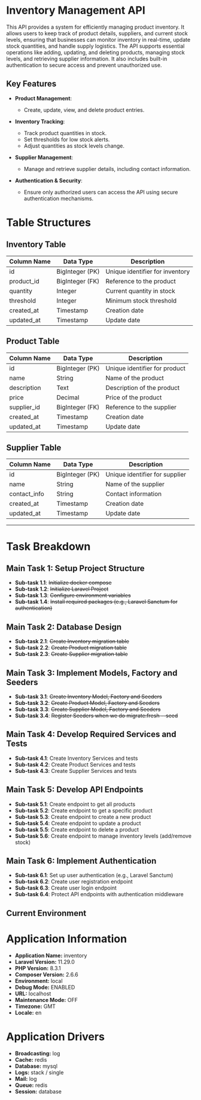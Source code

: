 # Inventory Management API

This API provides a system for efficiently managing product inventory. It allows users to keep track of product details, suppliers, and current stock levels, ensuring that businesses can monitor inventory in real-time, update stock quantities, and handle supply logistics. The API supports essential operations like adding, updating, and deleting products, managing stock levels, and retrieving supplier information. It also includes built-in authentication to secure access and prevent unauthorized use.

## Key Features

- **Product Management**: 
  - Create, update, view, and delete product entries.
  
- **Inventory Tracking**: 
  - Track product quantities in stock.
  - Set thresholds for low stock alerts.
  - Adjust quantities as stock levels change.

- **Supplier Management**: 
  - Manage and retrieve supplier details, including contact information.

- **Authentication & Security**: 
  - Ensure only authorized users can access the API using secure authentication mechanisms.

# Table Structures

## Inventory Table
| Column Name  | Data Type        | Description                      |
|--------------|------------------|----------------------------------|
| id           | BigInteger (PK)   | Unique identifier for inventory  |
| product_id   | BigInteger (FK)   | Reference to the product         |
| quantity     | Integer           | Current quantity in stock        |
| threshold    | Integer           | Minimum stock threshold          |
| created_at   | Timestamp         | Creation date                    |
| updated_at   | Timestamp         | Update date                      |

## Product Table
| Column Name  | Data Type        | Description                      |
|--------------|------------------|----------------------------------|
| id           | BigInteger (PK)   | Unique identifier for product    |
| name         | String            | Name of the product              |
| description  | Text              | Description of the product       |
| price        | Decimal           | Price of the product             |
| supplier_id  | BigInteger (FK)   | Reference to the supplier        |
| created_at   | Timestamp         | Creation date                    |
| updated_at   | Timestamp         | Update date                      |

## Supplier Table
| Column Name  | Data Type        | Description                      |
|--------------|------------------|----------------------------------|
| id           | BigInteger (PK)   | Unique identifier for supplier   |
| name         | String            | Name of the supplier             |
| contact_info | String            | Contact information              |
| created_at   | Timestamp         | Creation date                    |
| updated_at   | Timestamp         | Update date                      |

---

# Task Breakdown

## Main Task 1: Setup Project Structure
- **Sub-task 1.1**: ~~Initialize docker compose~~
- **Sub-task 1.2**: ~~Initialize Laravel Project~~
- **Sub-task 1.3**: ~~Configure environment variables~~
- **Sub-task 1.4**: ~~Install required packages (e.g., Laravel Sanctum for authentication)~~

## Main Task 2: Database Design
- **Sub-task 2.1**: ~~Create Inventory migration table~~
- **Sub-task 2.2**: ~~Create Product migration table~~
- **Sub-task 2.3**: ~~Create Supplier migration table~~

## Main Task 3: Implement Models, Factory and Seeders
- **Sub-task 3.1**: ~~Create Inventory Model, Factory and Seeders~~
- **Sub-task 3.2**: ~~Create Product Model, Factory and Seeders~~
- **Sub-task 3.3**: ~~Create Supplier Model, Factory and Seeders~~
- **Sub-task 3.4**: ~~Register Seeders when we do migrate:fresh --seed~~
  
## Main Task 4: Develop Required Services and Tests
- **Sub-task 4.1**: Create Inventory Services and tests
- **Sub-task 4.2**: Create Product Services and tests
- **Sub-task 4.3**: Create Supplier Services and tests

## Main Task 5: Develop API Endpoints
- **Sub-task 5.1**: Create endpoint to get all products
- **Sub-task 5.2**: Create endpoint to get a specific product
- **Sub-task 5.3**: Create endpoint to create a new product
- **Sub-task 5.4**: Create endpoint to update a product
- **Sub-task 5.5**: Create endpoint to delete a product
- **Sub-task 5.6**: Create endpoint to manage inventory levels (add/remove stock)

## Main Task 6: Implement Authentication
- **Sub-task 6.1**: Set up user authentication (e.g., Laravel Sanctum)
- **Sub-task 6.2**: Create user registration endpoint
- **Sub-task 6.3**: Create user login endpoint
- **Sub-task 6.4**: Protect API endpoints with authentication middleware

## Current Environment

# Application Information

- **Application Name:** inventory
- **Laravel Version:** 11.29.0
- **PHP Version:** 8.3.1
- **Composer Version:** 2.6.6
- **Environment:** local
- **Debug Mode:** ENABLED
- **URL:** localhost
- **Maintenance Mode:** OFF
- **Timezone:** GMT
- **Locale:** en

# Application Drivers

- **Broadcasting:** log
- **Cache:** redis
- **Database:** mysql
- **Logs:** stack / single
- **Mail:** log
- **Queue:** redis
- **Session:** database


